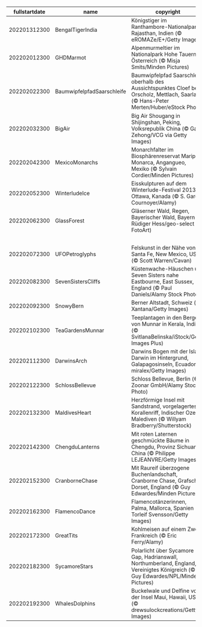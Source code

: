|fullstartdate|name|copyright|title|image|
|--|--|--|--|--|
202201312300|BengalTigerIndia|Königstiger im Ranthambore-Nationalpark, Rajasthan, Indien (© eROMAZe/E+/Getty Images)|Das Jahr des Tigers|![](/de-DE/2022/02/202201312300BengalTigerIndia.jpg)|
202202012300|GHDMarmot|Alpenmurmeltier im Nationalpark Hohe Tauern, Österreich (© Misja Smits/Minden Pictures)|Heute ist (schon wieder) Murmeltiertag!|![](/de-DE/2022/02/202202012300GHDMarmot.jpg)|
202202022300|BaumwipfelpfadSaarschleife|Baumwipfelpfad Saarschleife oberhalb des Aussichtspunktes Cloef bei Orscholz, Mettlach, Saarland (© Hans-Peter Merten/Huber/eStock Photo)|Blick auf die Große Saarschleife|![](/de-DE/2022/02/202202022300BaumwipfelpfadSaarschleife.jpg)|
202202032300|BigAir|Big Air Shougang in Shijingshan, Peking, Volksrepublik China (© Gao Zehong/VCG via Getty Images)|„Big Air“ in Peking|![](/de-DE/2022/02/202202032300BigAir.jpg)|
202202042300|MexicoMonarchs|Monarchfalter im Biosphärenreservat Mariposa Monarca, Angangueo, Mexiko (© Sylvain Cordier/Minden Pictures)|König der Schmetterlinge|![](/de-DE/2022/02/202202042300MexicoMonarchs.jpg)|
202202052300|WinterludeIce|Eisskulpturen auf dem Winterlude-Festival 2013 in Ottawa, Kanada (© S. Garcia Cournoyer/Alamy)|Hier wird der Winter gefeiert!|![](/de-DE/2022/02/202202052300WinterludeIce.jpg)|
202202062300|GlassForest|Gläserner Wald, Regen, Bayerischer Wald, Bayern (© Rüdiger Hess/geo-select FotoArt)|Ein Wald aus Glas|![](/de-DE/2022/02/202202062300GlassForest.jpg)|
||||![](/de-DE/2022/02/.jpg)|
202202072300|UFOPetroglyphs|Felskunst in der Nähe von Santa Fe, New Mexico, USA (© Scott Warren/Cavan)|Die Wahrheit ist irgendwo da draußen …|![](/de-DE/2022/02/202202072300UFOPetroglyphs.jpg)|
202202082300|SevenSistersCliffs|Küstenwache-Häuschen und Seven Sisters nahe Eastbourne, East Sussex, England (© Paul Daniels/Alamy Stock Photo)|Eine bröckelnde Küste|![](/de-DE/2022/02/202202082300SevenSistersCliffs.jpg)|
202202092300|SnowyBern|Berner Altstadt, Schweiz (© Xantana/Getty Images)|Die Lichter der Altstadt|![](/de-DE/2022/02/202202092300SnowyBern.jpg)|
202202102300|TeaGardensMunnar|Teeplantagen in den Bergen von Munnar in Kerala, Indien (© SvitlanaBelinska/iStock/Getty Images Plus)|Tee so weit das Auge reicht|![](/de-DE/2022/02/202202102300TeaGardensMunnar.jpg)|
202202112300|DarwinsArch|Darwins Bogen mit der Isla Darwin im Hintergrund, Galapagosinseln, Ecuador (© miralex/Getty Images)|Die letzten Tage eines berühmten Felsentors|![](/de-DE/2022/02/202202112300DarwinsArch.jpg)|
202202122300|SchlossBellevue|Schloss Bellevue, Berlin (© Zoonar GmbH/Alamy Stock Photo)|„Schöne Aussicht“ auf einen Amtssitz|![](/de-DE/2022/02/202202122300SchlossBellevue.jpg)|
202202132300|MaldivesHeart|Herzförmige Insel mit Sandstrand, vorgelagertes Korallenriff, Indischer Ozean, Malediven (© Willyam Bradberry/Shutterstock)|Valentinsgruß aus dem Indischen Ozean|![](/de-DE/2022/02/202202132300MaldivesHeart.jpg)|
202202142300|ChengduLanterns|Mit roten Laternen geschmückte Bäume in Chengdu, Provinz Sichuan, China (© Philippe LEJEANVRE/Getty Images)|Erleuchtet ins neue Jahr|![](/de-DE/2022/02/202202142300ChengduLanterns.jpg)|
202202152300|CranborneChase|Mit Raureif überzogene Buchenlandschaft, Cranborne Chase, Grafschaft Dorset, England (© Guy Edwardes/Minden Pictures)|Die schöne Seite des Winters|![](/de-DE/2022/02/202202152300CranborneChase.jpg)|
202202162300|FlamencoDance|Flamencotänzerinnen, Palma, Mallorca, Spanien (© Torleif Svensson/Getty Images)|Die Kunst des Flamenco|![](/de-DE/2022/02/202202162300FlamencoDance.jpg)|
202202172300|GreatTits|Kohlmeisen auf einem Zweig, Frankreich (© Eric Ferry/Alamy)|Winter-Dauergäste|![](/de-DE/2022/02/202202172300GreatTits.jpg)|
202202182300|SycamoreStars|Polarlicht über Sycamore Gap, Hadrianswall, Northumberland, England, Vereinigtes Königreich (© Guy Edwardes/NPL/Minden Pictures)|Polarlicht über dem Hadrianswall|![](/de-DE/2022/02/202202182300SycamoreStars.jpg)|
202202192300|WhalesDolphins|Buckelwale und Delfine vor der Insel Maui, Hawaii, USA (© drewsulockcreations/Getty Images)|Giganten der Ozeane|![](/de-DE/2022/02/202202192300WhalesDolphins.jpg)|
